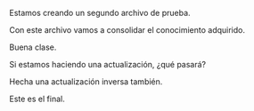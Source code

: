 Estamos creando un segundo archivo de prueba.

Con este archivo vamos a consolidar el conocimiento adquirido.

Buena clase.

Si estamos haciendo una actualización, ¿qué pasará?

Hecha una actualización inversa también. 

Este es el final.
